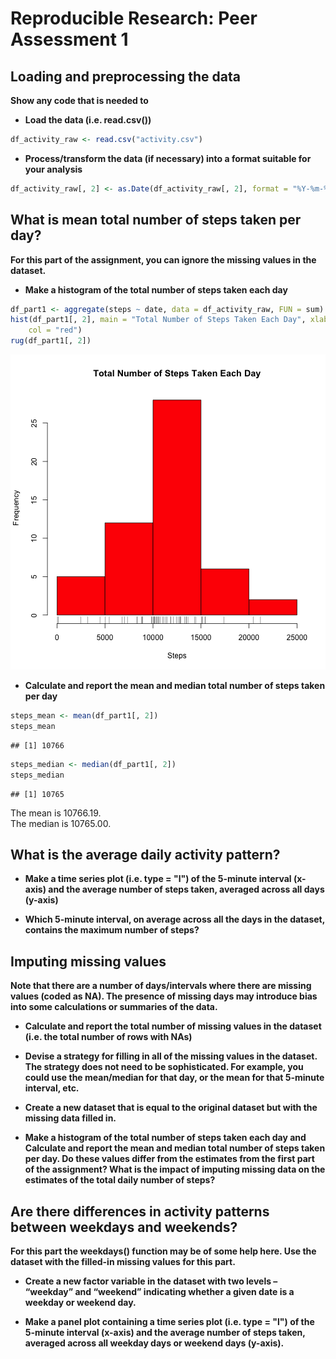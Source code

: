 # Reproducible Research: Peer Assessment 1



## Loading and preprocessing the data

__Show any code that is needed to__

* __Load the data (i.e. read.csv())__


```r
df_activity_raw <- read.csv("activity.csv")
```


* __Process/transform the data (if necessary) into a format suitable for your analysis__


```r
df_activity_raw[, 2] <- as.Date(df_activity_raw[, 2], format = "%Y-%m-%d")
```


## What is mean total number of steps taken per day?

__For this part of the assignment, you can ignore the missing values in the dataset.__

* __Make a histogram of the total number of steps taken each day__


```r
df_part1 <- aggregate(steps ~ date, data = df_activity_raw, FUN = sum)
hist(df_part1[, 2], main = "Total Number of Steps Taken Each Day", xlab = "Steps", 
    col = "red")
rug(df_part1[, 2])
```

![plot of chunk plot_steps_per_day](figure/plot_steps_per_day.png) 


* __Calculate and report the mean and median total number of steps taken per day__


```r
steps_mean <- mean(df_part1[, 2])
steps_mean
```

```
## [1] 10766
```

```r
steps_median <- median(df_part1[, 2])
steps_median
```

```
## [1] 10765
```


The mean is 10766.19.  
The median is 10765.00.

## What is the average daily activity pattern?

* __Make a time series plot (i.e. type = "l") of the 5-minute interval (x-axis) and the average number of steps taken, averaged across all days (y-axis)__

* __Which 5-minute interval, on average across all the days in the dataset, contains the maximum number of steps?__

## Imputing missing values

__Note that there are a number of days/intervals where there are missing values (coded as NA). The presence of missing days may introduce bias into some calculations or summaries of the data.__

* __Calculate and report the total number of missing values in the dataset (i.e. the total number of rows with NAs)__

* __Devise a strategy for filling in all of the missing values in the dataset. The strategy does not need to be sophisticated. For example, you could use the mean/median for that day, or the mean for that 5-minute interval, etc.__

* __Create a new dataset that is equal to the original dataset but with the missing data filled in.__

* __Make a histogram of the total number of steps taken each day and Calculate and report the mean and median total number of steps taken per day. Do these values differ from the estimates from the first part of the assignment? What is the impact of imputing missing data on the estimates of the total daily number of steps?__

## Are there differences in activity patterns between weekdays and weekends?

__For this part the weekdays() function may be of some help here. Use the dataset with the filled-in missing values for this part.__

* __Create a new factor variable in the dataset with two levels – “weekday” and “weekend” indicating whether a given date is a weekday or weekend day.__

* __Make a panel plot containing a time series plot (i.e. type = "l") of the 5-minute interval (x-axis) and the average number of steps taken, averaged across all weekday days or weekend days (y-axis).__
